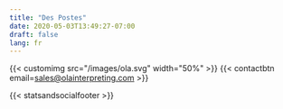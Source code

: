 ```yaml
---
title: "Des Postes"
date: 2020-05-03T13:49:27-07:00
draft: false
lang: fr
---
```


{{< customimg src="/images/ola.svg" width="50%" >}}
{{< contactbtn email=sales@olainterpreting.com >}}

{{< statsandsocialfooter >}}
